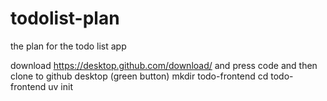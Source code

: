 # todolist-plan
the plan for the todo list app

download https://desktop.github.com/download/ and press code and then clone to github desktop (green button)
mkdir todo-frontend
cd todo-frontend
uv init